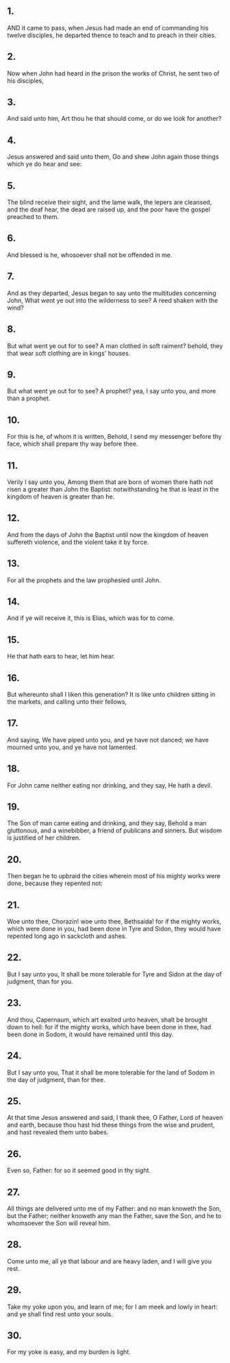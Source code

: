 ## 1.
AND it came to pass, when Jesus had made an end of commanding his twelve disciples, he departed thence to teach and to preach in their cities.
## 2.
Now when John had heard in the prison the works of Christ, he sent two of his disciples,
## 3.
And said unto him, Art thou he that should come, or do we look for another?
## 4.
Jesus answered and said unto them, Go and shew John again those things which ye do hear and see:
## 5.
The blind receive their sight, and the lame walk, the lepers are cleansed, and the deaf hear, the dead are raised up, and the poor have the gospel preached to them.
## 6.
And blessed is he, whosoever shall not be offended in me.
## 7.
And as they departed, Jesus began to say unto the multitudes concerning John, What went ye out into the wilderness to see? A reed shaken with the wind?
## 8.
But what went ye out for to see? A man clothed in soft raiment? behold, they that wear soft clothing are in kings' houses.
## 9.
But what went ye out for to see? A prophet? yea, I say unto you, and more than a prophet.
## 10.
For this is he, of whom it is written, Behold, I send my messenger before thy face, which shall prepare thy way before thee.
## 11.
Verily I say unto you, Among them that are born of women there hath not risen a greater than John the Baptist: notwithstanding he that is least in the kingdom of heaven is greater than he.
## 12.
And from the days of John the Baptist until now the kingdom of heaven suffereth violence, and the violent take it by force.
## 13.
For all the prophets and the law prophesied until John.
## 14.
And if ye will receive it, this is Elias, which was for to come.
## 15.
He that hath ears to hear, let him hear.
## 16.
But whereunto shall I liken this generation? It is like unto children sitting in the markets, and calling unto their fellows,
## 17.
And saying, We have piped unto you, and ye have not danced; we have mourned unto you, and ye have not lamented.
## 18.
For John came neither eating nor drinking, and they say, He hath a devil.
## 19.
The Son of man came eating and drinking, and they say, Behold a man gluttonous, and a winebibber, a friend of publicans and sinners. But wisdom is justified of her children.
## 20.
Then began he to upbraid the cities wherein most of his mighty works were done, because they repented not:
## 21.
Woe unto thee, Chorazin! woe unto thee, Bethsaida! for if the mighty works, which were done in you, had been done in Tyre and Sidon, they would have repented long ago in sackcloth and ashes.
## 22.
But I say unto you, It shall be more tolerable for Tyre and Sidon at the day of judgment, than for you.
## 23.
And thou, Capernaum, which art exalted unto heaven, shalt be brought down to hell: for if the mighty works, which have been done in thee, had been done in Sodom, it would have remained until this day.
## 24.
But I say unto you, That it shall be more tolerable for the land of Sodom in the day of judgment, than for thee.
## 25.
At that time Jesus answered and said, I thank thee, O Father, Lord of heaven and earth, because thou hast hid these things from the wise and prudent, and hast revealed them unto babes.
## 26.
Even so, Father: for so it seemed good in thy sight.
## 27.
All things are delivered unto me of my Father: and no man knoweth the Son, but the Father; neither knoweth any man the Father, save the Son, and he to whomsoever the Son will reveal him.
## 28.
Come unto me, all ye that labour and are heavy laden, and I will give you rest.
## 29.
Take my yoke upon you, and learn of me; for I am meek and lowly in heart: and ye shall find rest unto your souls.
## 30.
For my yoke is easy, and my burden is light.
